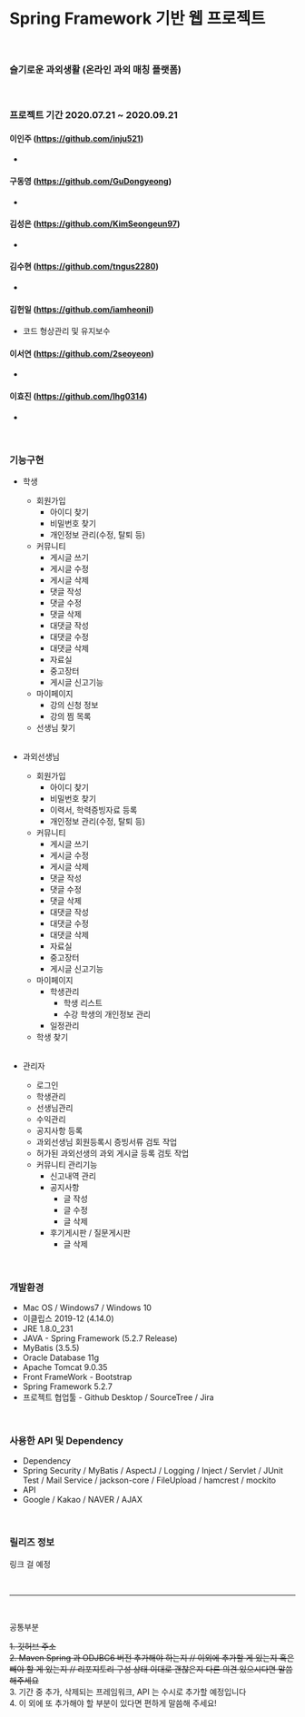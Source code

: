 # Spring Framework 기반 웹 프로젝트

<br>

### 슬기로운 과외생활 (온라인 과외 매칭 플랫폼)

<br>


### 프로젝트 기간 2020.07.21 ~ 2020.09.21

#### 이인주 (https://github.com/inju521)

- 

#### 구동영 (https://github.com/GuDongyeong)

- 

#### 김성은 (https://github.com/KimSeongeun97)

- 

#### 김수현 (https://github.com/tngus2280)

- 

#### 김헌일 (https://github.com/iamheonil)

- 코드 형상관리 및 유지보수

#### 이서연 (https://github.com/2seoyeon)

- 

#### 이효진 (https://github.com/lhg0314)

- 

<br>

### 기능구현

 - 학생
    - 회원가입
       - 아이디 찾기
       - 비밀번호 찾기
       - 개인정보 관리(수정, 탈퇴 등)
   - 커뮤니티
     - 게시글 쓰기
     - 게시글 수정
     - 게시글 삭제
     - 댓글 작성
     - 댓글 수정
     - 댓글 삭제
     - 대댓글 작성
     - 대댓글 수정
     - 대댓글 삭제
     - 자료실
     - 중고장터
     - 게시글 신고기능
   - 마이페이지
     - 강의 신청 정보
     - 강의 찜 목록
   - 선생님 찾기
   
   <br>
   
   
 - 과외선생님
    - 회원가입
       - 아이디 찾기
       - 비밀번호 찾기
       - 이력서, 학력증빙자료 등록
       - 개인정보 관리(수정, 탈퇴 등)
   - 커뮤니티
     - 게시글 쓰기
     - 게시글 수정
     - 게시글 삭제
     - 댓글 작성
     - 댓글 수정
     - 댓글 삭제
     - 대댓글 작성
     - 대댓글 수정
     - 대댓글 삭제
     - 자료실
     - 중고장터
     - 게시글 신고기능
   - 마이페이지
     - 학생관리
       - 학생 리스트
       - 수강 학생의 개인정보 관리
     - 일정관리
   - 학생 찾기
   
   <br>
   
   
 - 관리자
    - 로그인
    - 학생관리
    - 선생님관리
    - 수익관리
    - 공지사항 등록
    - 과외선생님 회원등록시 증빙서류 검토 작업
    - 허가된 과외선생의 과외 게시글 등록 검토 작업
    - 커뮤니티 관리기능
       - 신고내역 관리
       - 공지사항
          - 글 작성
          - 글 수정
          - 글 삭제
       - 후기게시판 / 질문게시판   
          - 글 삭제

<br>

### 개발환경

 - Mac OS / Windows7 / Windows 10
 - 이클립스 2019-12 (4.14.0)
 - JRE 1.8.0_231
 - JAVA - Spring Framework (5.2.7 Release)
 - MyBatis (3.5.5)
 - Oracle Database 11g
 - Apache Tomcat 9.0.35
 - Front FrameWork - Bootstrap
 - Spring Framework 5.2.7
 - 프로젝트 협업툴 - Github Desktop / SourceTree / Jira
 
<br>

### 사용한 API 및 Dependency
 - Dependency
  - Spring Security / MyBatis / AspectJ / Logging / Inject / Servlet / JUnit Test / Mail Service / jackson-core / FileUpload / hamcrest / mockito
 - API
  - Google / Kakao / NAVER / AJAX
 
<br>

### 릴리즈 정보

링크 걸 예정

<br>

-------

<br>

공통부분<br>

~~1. 깃허브 주소~~ <br>
~~2. Maven Spring 과 ODJBC6 버전 추가해야 하는지 // 이외에 추가할 게 있는지 혹은 빼야 할 게 있는지 // 리포지토리 구성 상태 이대로 괜찮은지 다른 의견 있으시다면 말씀해주세요~~ <br>
3. 기간 중 추가, 삭제되는 프레임워크, API 는 수시로 추가할 예정입니다 <br>
4. 이 외에 또 추가해야 할 부분이 있다면 편하게 말씀해 주세요! <br>



